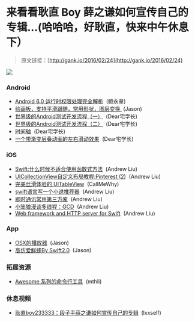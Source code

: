 # 来看看耿直 Boy 薛之谦如何宣传自己的专辑...(哈哈哈，好耿直，快来中午休息下）

> 原文链接：[http://gank.io/2016/02/24](http://gank.io/2016/02/24)

![](http://ww3.sinaimg.cn/large/7a8aed7bjw1f1a47fpjacj20f00imtam.jpg)

### Android

* [Android 6.0 运行时权限处理完全解析](http://blog.csdn.net/lmj623565791/article/details/50709663) &nbsp;(鲍永章)
* [绘画板，支持平滑跟随，常用形状，图层变换&nbsp;](https://github.com/vilyever/AndroidDrawingView) (Jason)
* [世界级的Android测试开发流程（一）](http://blog.zhaiyifan.cn/2016/02/23/world) &nbsp;(Dear宅学长)
* [世界级的Android测试开发流程（二）](http://blog.zhaiyifan.cn/2016/02/23/world) &nbsp;(Dear宅学长)
* [时间轴](https://github.com/alorma/TimelineView) &nbsp;(Dear宅学长)
* [一个带渐变层叠动画的左右滑动效果](https://github.com/xiepeijie/SwipeCardView) &nbsp;(Dear宅学长)

### iOS

* [Swift:什么时候不适合使用函数式方法](http://swift.gg/2015/08/28/swift_when_the_functional_approach_is_not_right/) &nbsp;(Andrew Liu)
* [UICollectionView自定义布局教程:Pinterest (2)](http://www.jianshu.com/p/427fef49af19?utm_campaign=maleskine&amp) &nbsp;(Andrew Liu)
* [完美丝滑体验的 UITableView](https://medium.com/ios) &nbsp;(CallMeWhy)
* [swift语言写一个小说推荐器](http://www.jianshu.com/p/d1b091926c46?hmsr=toutiao.io&amp) &nbsp;(Andrew Liu)
* [即时通讯常用第三方库](http://www.jianshu.com/p/d3521816df76?hmsr=toutiao.io&amp) &nbsp;(Andrew Liu)
* [小笨狼漫谈多线程：GCD](http://www.jianshu.com/p/c2b14bb999de) &nbsp;(Andrew Liu)
* [Web framework and HTTP server for Swift](https://github.com/ibm) &nbsp;(Andrew Liu)

### App

* [OSX的播放器](https://github.com/sonoramac/Sonora) &nbsp;(Jason)
* [高仿爱鲜蜂By Swift2.0](https://github.com/ZhongTaoTian/LoveFreshBeen) &nbsp;(Jason)

### 拓展资源

* [Awesome 系列的命令行工具](https://github.com/herrbischoff/awesome) &nbsp;(mthli)

### 休息视频

* [耿直boy233333：段子手薛之谦如何宣传自己的专辑](http://weibo.com/p/23044435b676527c58f6501d45d8815f3eeb6a) &nbsp;(lxxself)


